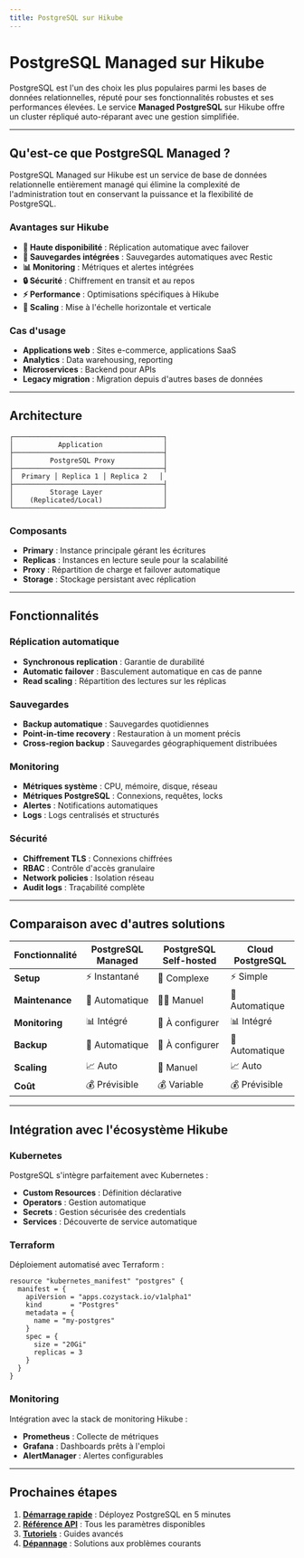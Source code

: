 ```yaml
---
title: PostgreSQL sur Hikube
---
```


# PostgreSQL Managed sur Hikube

PostgreSQL est l'un des choix les plus populaires parmi les bases de données relationnelles, réputé pour ses fonctionnalités robustes et ses performances élevées. Le service **Managed PostgreSQL** sur Hikube offre un cluster répliqué auto-réparant avec une gestion simplifiée.

---

## Qu'est-ce que PostgreSQL Managed ?

PostgreSQL Managed sur Hikube est un service de base de données relationnelle entièrement managé qui élimine la complexité de l'administration tout en conservant la puissance et la flexibilité de PostgreSQL.

### Avantages sur Hikube

- **🔄 Haute disponibilité** : Réplication automatique avec failover
- **💾 Sauvegardes intégrées** : Sauvegardes automatiques avec Restic
- **📊 Monitoring** : Métriques et alertes intégrées
- **🔒 Sécurité** : Chiffrement en transit et au repos
- **⚡ Performance** : Optimisations spécifiques à Hikube
- **🔄 Scaling** : Mise à l'échelle horizontale et verticale

### Cas d'usage

- **Applications web** : Sites e-commerce, applications SaaS
- **Analytics** : Data warehousing, reporting
- **Microservices** : Backend pour APIs
- **Legacy migration** : Migration depuis d'autres bases de données

---

## Architecture

```
┌─────────────────────────────────────┐
│           Application               │
├─────────────────────────────────────┤
│         PostgreSQL Proxy            │
├─────────────────────────────────────┤
│  Primary │ Replica 1 │ Replica 2   │
├─────────────────────────────────────┤
│         Storage Layer               │
│    (Replicated/Local)               │
└─────────────────────────────────────┘
```

### Composants

- **Primary** : Instance principale gérant les écritures
- **Replicas** : Instances en lecture seule pour la scalabilité
- **Proxy** : Répartition de charge et failover automatique
- **Storage** : Stockage persistant avec réplication

---

## Fonctionnalités

### Réplication automatique

- **Synchronous replication** : Garantie de durabilité
- **Automatic failover** : Basculement automatique en cas de panne
- **Read scaling** : Répartition des lectures sur les réplicas

### Sauvegardes

- **Backup automatique** : Sauvegardes quotidiennes
- **Point-in-time recovery** : Restauration à un moment précis
- **Cross-region backup** : Sauvegardes géographiquement distribuées

### Monitoring

- **Métriques système** : CPU, mémoire, disque, réseau
- **Métriques PostgreSQL** : Connexions, requêtes, locks
- **Alertes** : Notifications automatiques
- **Logs** : Logs centralisés et structurés

### Sécurité

- **Chiffrement TLS** : Connexions chiffrées
- **RBAC** : Contrôle d'accès granulaire
- **Network policies** : Isolation réseau
- **Audit logs** : Traçabilité complète

---

## Comparaison avec d'autres solutions

| Fonctionnalité | PostgreSQL Managed | PostgreSQL Self-hosted | Cloud PostgreSQL |
|----------------|-------------------|----------------------|------------------|
| **Setup** | ⚡ Instantané | 🔧 Complexe | ⚡ Simple |
| **Maintenance** | 🤖 Automatique | 👨‍💻 Manuel | 🤖 Automatique |
| **Monitoring** | 📊 Intégré | 🔧 À configurer | 📊 Intégré |
| **Backup** | 💾 Automatique | 🔧 À configurer | 💾 Automatique |
| **Scaling** | 📈 Auto | 🔧 Manuel | 📈 Auto |
| **Coût** | 💰 Prévisible | 💰 Variable | 💰 Prévisible |

---

## Intégration avec l'écosystème Hikube

### Kubernetes

PostgreSQL s'intègre parfaitement avec Kubernetes :

- **Custom Resources** : Définition déclarative
- **Operators** : Gestion automatique
- **Secrets** : Gestion sécurisée des credentials
- **Services** : Découverte de service automatique

### Terraform

Déploiement automatisé avec Terraform :

```hcl
resource "kubernetes_manifest" "postgres" {
  manifest = {
    apiVersion = "apps.cozystack.io/v1alpha1"
    kind       = "Postgres"
    metadata = {
      name = "my-postgres"
    }
    spec = {
      size = "20Gi"
      replicas = 3
    }
  }
}
```

### Monitoring

Intégration avec la stack de monitoring Hikube :

- **Prometheus** : Collecte de métriques
- **Grafana** : Dashboards prêts à l'emploi
- **AlertManager** : Alertes configurables

---

## Prochaines étapes

1. **[Démarrage rapide](quick-start.md)** : Déployez PostgreSQL en 5 minutes
2. **[Référence API](api-reference.md)** : Tous les paramètres disponibles
3. **[Tutoriels](tutorials/)** : Guides avancés
4. **[Dépannage](troubleshooting.md)** : Solutions aux problèmes courants 